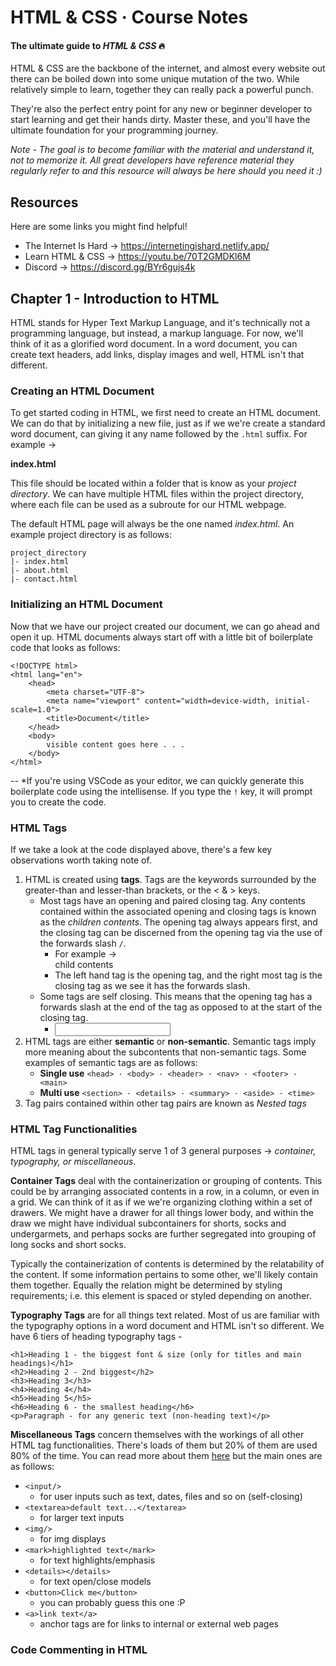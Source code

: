 # HTML & CSS · Course Notes

#### The ultimate guide to *HTML & CSS* 🔥

HTML & CSS are the backbone of the internet, and almost every website out there can be boiled down into some unique mutation of the two. While relatively simple to learn, together they can really pack a powerful punch.

They're also the perfect entry point for any new or beginner developer to start learning and get their hands dirty. Master these, and you'll have the ultimate foundation for your programming journey.

*Note - The goal is to become familiar with the material and understand it, not to memorize it. All great developers have reference material they regularly refer to and this resource will always be here should you need it :)*

## Resources

Here are some links you might find helpful!

* The Internet Is Hard -> https://internetingishard.netlify.app/
* Learn HTML & CSS -> https://youtu.be/70T2GMDKl6M
* Discord -> https://discord.gg/BYr6gujs4k

## Chapter 1 - Introduction to HTML

HTML stands for Hyper Text Markup Language, and it's technically not a programming language, but instead, a markup language. For now, we'll think of it as a glorified word document. In a word document, you can create text headers, add links, display images and well, HTML isn't that different.

### Creating an HTML Document

To get started coding in HTML, we first need to create an HTML document. We can do that by initializing a new file, just as if we we're create a standard word document, can giving it any name followed by the ```.html``` suffix. For example -> 

**index.html**

This file should be located within a folder that is know as your *project directory*. We can have multiple HTML files within the project directory, where each file can be used as a subroute for our HTML webpage. 

The default HTML page will always be the one named *index.html*. An example project directory is as follows:

```
project_directory
|- index.html
|- about.html
|- contact.html
```

### Initializing an HTML Document

Now that we have our project created our document, we can go ahead and open it up. HTML documents always start off with a little bit of boilerplate code that looks as follows:

```
<!DOCTYPE html>
<html lang="en">
    <head>
        <meta charset="UTF-8">
        <meta name="viewport" content="width=device-width, initial-scale=1.0">
        <title>Document</title>
    </head>
    <body>
        visible content goes here . . .
    </body>
</html>
```

-- *If you're using VSCode as your editor, we can quickly generate this boilerplate code using the intellisense. If you type the ```!``` key, it will prompt you to create the code.

### HTML Tags

If we take a look at the code displayed above, there's a few key observations worth taking note of.

1. HTML is created using **tags**. Tags are the keywords surrounded by the greater-than and lesser-than brackets, or the < & > keys.
    - Most tags have an opening and paired closing tag. Any contents contained within the associated opening and closing tags is known as the *children contents*. The opening tag always appears first, and the closing tag can be discerned from the opening tag via the use of the forwards slash ```/```.
        - For example -> <div> child contents </div>
        - The left hand tag is the opening tag, and the right most tag is the closing tag as we see it has the forwards slash.
    - Some tags are self closing. This means that the opening tag has a forwards slash at the end of the tag as opposed to at the start of the closing tag.
        - <input />
2. HTML tags are either **semantic** or **non-semantic**. Semantic tags imply more meaning about the subcontents that non-semantic tags. Some examples of semantic tags are as follows:
    - **Single use** ```<head> · <body> · <header> · <nav> · <footer> · <main>```
    - **Multi use** ```<section> · <details> · <summary> · <aside> · <time>```
3. Tag pairs contained within other tag pairs are known as *Nested tags*

### HTML Tag Functionalities

HTML tags in general typically serve 1 of 3 general purposes -> *container, typography, or miscellaneous*.

**Container Tags** deal with the containerization or grouping of contents. This could be by arranging associated contents in a row, in a column, or even in a grid. We can think of it as if we we're organizing clothing within a set of drawers. We might have a drawer for all things lower body, and within the draw we might have individual subcontainers for shorts, socks and undergarmets, and perhaps socks are further segregated into grouping of long socks and short socks.

Typically the containerization of contents is determined by the relatability of the content. If some information pertains to some other, we'll likely contain them together. Equally the relation might be determined by styling requirements; i.e. this element is spaced or styled depending on another.

**Typography Tags** are for all things text related. Most of us are familiar with the typography options in a word document and HTML isn't so different. We have 6 tiers of heading typography tags - 

```
<h1>Heading 1 - the biggest font & size (only for titles and main headings)</h1> 
<h2>Heading 2 - 2nd biggest</h2>
<h3>Heading 3</h3>
<h4>Heading 4</h4>
<h5>Heading 5</h5>
<h6>Heading 6 - the smallest heading</h6>
<p>Paragraph - for any generic text (non-heading text)</p>
```

**Miscellaneous Tags** concern themselves with the workings of all other HTML tag functionalities. There's loads of them but 20% of them are used 80% of the time. You can read more about them [here](https://www.w3schools.com/tags/) but the main ones are as follows:

* ```<input/>``` 
    * for user inputs such as text, dates, files and so on (self-closing)
* ```<textarea>default text...</textarea>``` 
    * for larger text inputs
* ```<img/>``` 
    * for img displays
* ```<mark>highlighted text</mark>``` 
    * for text highlights/emphasis
* ```<details></details>```
    *  for text open/close models
* ```<button>Click me</button>``` 
    * you can probably guess this one :P
* ```<a>link text</a>``` 
    * anchor tags are for links to internal or external web pages

### Code Commenting in HTML